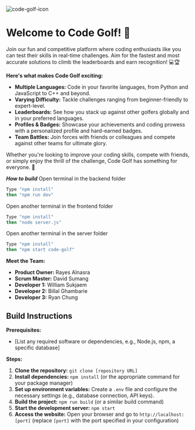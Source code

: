 ![code-golf-icon](https://github.com/user-attachments/assets/71b8c42c-5a8e-4b1e-83cb-c2682a8e5ba0)
# Welcome to Code Golf! 🎉

Join our fun and competitive platform where coding enthusiasts like you can test their skills in real-time challenges. Aim for the fastest and most accurate solutions to climb the leaderboards and earn recognition! 💻🏆

**Here's what makes Code Golf exciting:**

* **Multiple Languages:** Code in your favorite languages, from Python and JavaScript to C++ and beyond.
* **Varying Difficulty:** Tackle challenges ranging from beginner-friendly to expert-level.
* **Leaderboards:** See how you stack up against other golfers globally and in your preferred languages.
* **Profiles & Badges:**  Showcase your achievements and coding prowess with a personalized profile and hard-earned badges.
* **Team Battles:** Join forces with friends or colleagues and compete against other teams for ultimate glory.

Whether you're looking to improve your coding skills, compete with friends, or simply enjoy the thrill of the challenge, Code Golf has something for everyone. 🚀

***How to build***
Open terminal in the backend folder
```bash
Type "npm install"
then "npm run dev"
```

Open another terminal in the frontend folder
```bash
Type "npm install"
then "node server.js"
```

Open another terminal in the server folder
```bash
Type "npm install"
then "npm start code-golf"
```

**Meet the Team:**

* **Product Owner:** Rayes Alnasra
* **Scrum Master:** David Sumang
* **Developer 1:** William Sukjaem
* **Developer 2:** Billal Ghambarie
* **Developer 3:** Ryan Chung 

## Build Instructions

**Prerequisites:**

* [List any required software or dependencies, e.g., Node.js, npm, a specific database]

**Steps:**

1. **Clone the repository:** `git clone [repository URL]`
2. **Install dependencies:** `npm install` (or the appropriate command for your package manager)
3. **Set up environment variables:** Create a `.env` file and configure the necessary settings (e.g., database connection, API keys).
4. **Build the project:** `npm run build` (or a similar build command)
5. **Start the development server:** `npm start`
6. **Access the website:** Open your browser and go to `http://localhost:[port]` (replace `[port]` with the port specified in your configuration)
